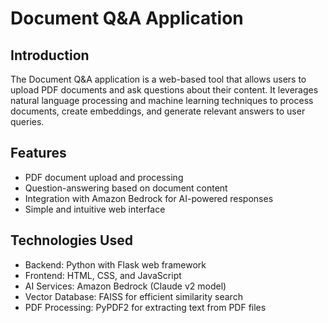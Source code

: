 # Document Q&A Application

## Introduction

The Document Q&A application is a web-based tool that allows users to upload PDF documents and ask questions about their content. It leverages natural language processing and machine learning techniques to process documents, create embeddings, and generate relevant answers to user queries.

## Features

- PDF document upload and processing
- Question-answering based on document content
- Integration with Amazon Bedrock for AI-powered responses
- Simple and intuitive web interface

## Technologies Used

- Backend: Python with Flask web framework
- Frontend: HTML, CSS, and JavaScript
- AI Services: Amazon Bedrock (Claude v2 model)
- Vector Database: FAISS for efficient similarity search
- PDF Processing: PyPDF2 for extracting text from PDF files
